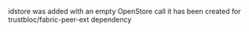 idstore was added with an empty OpenStore call
it has been created for trustbloc/fabric-peer-ext dependency